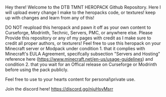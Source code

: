 Hey there! Welcome to the DTB TMNT HEROPACK Github Repository. Here I will upload every change I make to the heropacks code, or textures! keep up with changes and learn from any of this!

DO NOT reupload this heropack and pawn it off as your own content to Curseforge, Modrinth, Technic, Servers, PMC, or anywhere else. Please Provide this repository or any of my pages with credit as I make sure to credit all proper authors, or texturers!
Feel free to use this heropack on your Minecraft server or Modpack under condition 1. that it complies with Minecraft's EULA Agreement, specifcally subsection "Servers and Hosting" reference here (https://www.minecraft.net/en-us/usage-guidelines) 
and condition 2. that you wait for an Offical release on Curseforge or Modrinth before using the pack publicly.

Feel free to use to your hearts content for personal\private use.

Join the discord here! https://discord.gg/njuHsyMsrr
